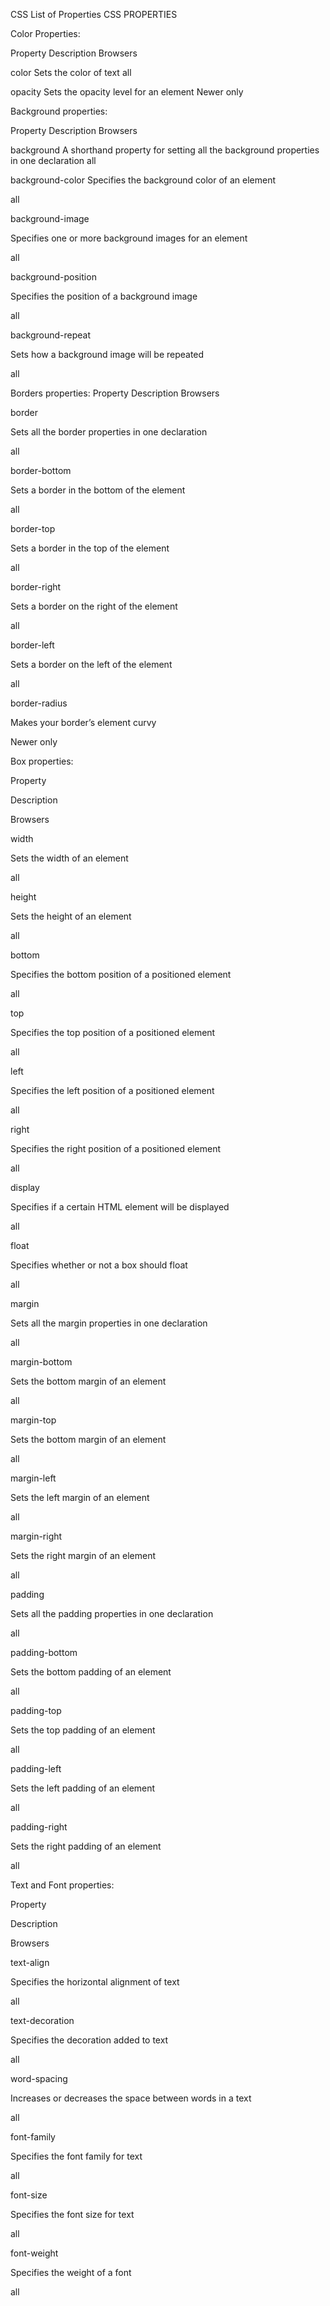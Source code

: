 CSS List of Properties
CSS PROPERTIES

Color Properties:

Property Description Browsers

color Sets the color of text all

opacity Sets the opacity level for an element Newer only

Background properties:

Property Description Browsers

background A shorthand property for setting all the background properties in one declaration all

background-color Specifies the background color of an element

all

background-image

Specifies one or more background images for an element

all

background-position

Specifies the position of a background image

all

background-repeat

Sets how a background image will be repeated

all

Borders properties:
Property Description Browsers

border

Sets all the border properties in one declaration

all

border-bottom

Sets a border in the bottom of the element

all

border-top

Sets a border in the top of the element

all

border-right

Sets a border on the right of the element

all

border-left

Sets a border on the left of the element

all

border-radius

Makes your border’s element curvy

Newer only

Box properties:

Property

Description

Browsers

width

Sets the width of an element

all

height

Sets the height of an element

all

bottom

Specifies the bottom position of a positioned element

all

top

Specifies the top position of a positioned element

all

left

Specifies the left position of a positioned element

all

right

Specifies the right position of a positioned element

all

display

Specifies if a certain HTML element will be displayed

all

float

Specifies whether or not a box should float

all

margin

Sets all the margin properties in one declaration

all

margin-bottom

Sets the bottom margin of an element

all

margin-top

Sets the bottom margin of an element

all

margin-left

Sets the left margin of an element

all

margin-right

Sets the right margin of an element

all

padding

Sets all the padding properties in one declaration

all

padding-bottom

Sets the bottom padding of an element

all

padding-top

Sets the top padding of an element

all

padding-left

Sets the left padding of an element

all

padding-right

Sets the right padding of an element

all

Text and Font properties:

Property

Description

Browsers

text-align

Specifies the horizontal alignment of text

all

text-decoration

Specifies the decoration added to text

all

word-spacing

Increases or decreases the space between words in a text

all

font-family

Specifies the font family for text

all

font-size

Specifies the font size for text

all

font-weight

Specifies the weight of a font

all
